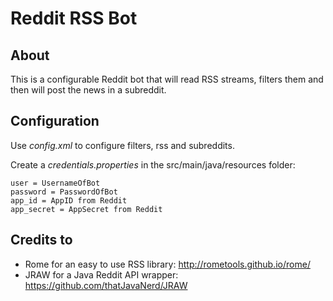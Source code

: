 # Reddit RSS Bot

## About

This is a configurable Reddit bot that will read RSS streams, filters them and then will post the news in a subreddit.

## Configuration

Use *config.xml* to configure filters, rss and subreddits.

Create a *credentials.properties* in the src/main/java/resources folder:

    user = UsernameOfBot
    password = PasswordOfBot
    app_id = AppID from Reddit
    app_secret = AppSecret from Reddit
    
## Credits to

* Rome for an easy to use RSS library: http://rometools.github.io/rome/
* JRAW for a Java Reddit API wrapper: https://github.com/thatJavaNerd/JRAW
